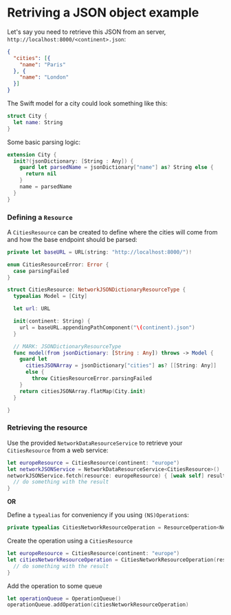 # Retriving a JSON object example

Let's say you need to retrieve this JSON from an server, `http://localhost:8000/<continent>.json`:

```json
{
  "cities": [{
    "name": "Paris"
  }, {
    "name": "London"
  }]
}
```

The Swift model for a city could look something like this:

```swift
struct City {
  let name: String
}
```

Some basic parsing logic:

```swift
extension City {
  init?(jsonDictionary: [String : Any]) {
    guard let parsedName = jsonDictionary["name"] as? String else {
      return nil
    }
    name = parsedName
  }
}
```

### Defining a `Resource`

A `CitiesResource` can be created to define where the cities will come from and how the base endpoint should be parsed:

```swift
private let baseURL = URL(string: "http://localhost:8000/")!
```

```swift
enum CitiesResourceError: Error {
  case parsingFailed
}

struct CitiesResource: NetworkJSONDictionaryResourceType {
  typealias Model = [City]

  let url: URL

  init(continent: String) {
    url = baseURL.appendingPathComponent("\(continent).json")
  }

  // MARK: JSONDictionaryResourceType
  func model(from jsonDictionary: [String : Any]) throws -> Model {
    guard let
      citiesJSONArray = jsonDictionary["cities"] as? [[String: Any]]
      else {
        throw CitiesResourceError.parsingFailed
    }
    return citiesJSONArray.flatMap(City.init)
  }

}
```

### Retrieving the resource

Use the provided `NetworkDataResourceService` to retrieve your `CitiesResource` from a web service:

```swift
let europeResource = CitiesResource(continent: "europe")
let networkJSONService = NetworkDataResourceService<CitiesResource>()
networkJSONService.fetch(resource: europeResource) { [weak self] result in
  // do something with the result
}
```

**OR**

Define a `typealias` for conveniency if you using `(NS)Operation`s:

```swift
private typealias CitiesNetworkResourceOperation = ResourceOperation<NetworkDataResourceService<CitiesResource>>
```

Create the operation using a `CitiesResource`

```swift
let europeResource = CitiesResource(continent: "europe")
let citiesNetworkResourceOperation = CitiesNetworkResourceOperation(resource: europeResource) { [weak self] operation, result in
  // do something with the result
}
```

Add the operation to some queue
```swift
let operationQueue = OperationQueue()
operationQueue.addOperation(citiesNetworkResourceOperation)
```
